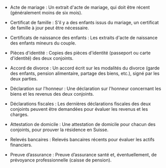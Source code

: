 - Acte de mariage : Un extrait d'acte de mariage, qui doit être récent (généralement moins de six mois).

- Certificat de famille : S'il y a des enfants issus du mariage, un certificat de famille à jour peut être nécessaire.

- Certificats de naissance des enfants : Les extraits d'acte de naissance des enfants mineurs du couple.

- Pièces d'identité : Copies des pièces d'identité (passeport ou carte d'identité) des deux conjoints.

- Accord de divorce : Un accord écrit sur les modalités du divorce (garde des enfants, pension alimentaire, partage des biens, etc.), signé par les deux parties.

- Déclaration sur l'honneur : Une déclaration sur l'honneur concernant les biens et les revenus des deux conjoints.

- Déclarations fiscales : Les dernières déclarations fiscales des deux conjoints peuvent être demandées pour évaluer les revenus et les charges.

- Attestation de domicile : Une attestation de domicile pour chacun des conjoints, pour prouver la résidence en Suisse.

- Relevés bancaires : Relevés bancaires récents pour évaluer les actifs financiers.

- Preuve d’assurance : Preuve d’assurance santé et, éventuellement, de prévoyance professionnelle (caisse de pension).